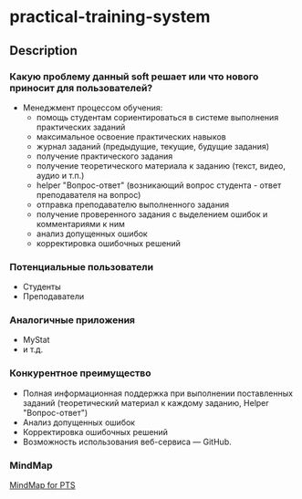 # practical-training-system

## Description

### Какую проблему данный soft решает или что нового приносит для пользователей?

- Менеджмент процессом обучения:
  - помощь студентам сориентироваться в системе выполнения практических заданий
  - максимальное освоение практических навыков
  - журнал заданий (предыдущие, текущие, будущие задания)
  - получение практического задания
  - получение теоретического материала к заданию (текст, видео, аудио и т.п.)
  - helper "Вопрос-ответ" (возникающий вопрос студента - ответ преподавателя на вопрос)  
  - отправка преподавателю выполненного задания
  - получение проверенного задания с выделением ошибок и комментариями к ним
  - анализ допущенных ошибок
  - корректировка ошибочных решений

### Потенциальные пользователи

- Студенты
- Преподаватели

### Аналогичные приложения

- MyStat
- и т.д.

### Конкурентное преимущество

- Полная информационная поддержка при выполнении поставленных заданий (теоретический материал к каждому заданию, Helper "Вопрос-ответ")
- Анализ допущенных ошибок
- Корректировка ошибочных решений
- Возможность использования веб-сервиса — GitHub.

### MindMap

[MindMap for PTS](https://coggle.it/diagram/XqCltepGhyCprbxn/t/-/d47a5a0214912c1fcedf353f8be69dd3352d8cc59f3254496e24811ff1e272f1)
